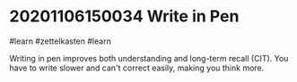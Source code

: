# 20201106150034 Write in Pen
#learn #zettelkasten #learn

Writing in pen improves both understanding and long-term recall (CIT). You have
to write slower and can't correct easily, making you think more.